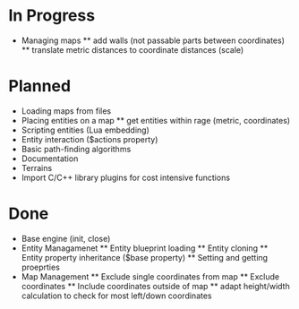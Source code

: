 # In Progress
* Managing maps
** add walls (not passable parts between coordinates)
** translate metric distances to coordinate distances (scale)

# Planned
* Loading maps from files
* Placing entities on a map
** get entities within rage (metric, coordinates)
* Scripting entities (Lua embedding)
* Entity interaction ($actions property)
* Basic path-finding algorithms
* Documentation
* Terrains
* Import C/C++ library plugins for cost intensive functions

# Done
* Base engine (init, close)
* Entity Managamenet
** Entity blueprint loading
** Entity cloning
** Entity property inheritance ($base property)
** Setting and getting proeprties
* Map Management
** Exclude single coordinates from map
** Exclude coordinates
** Include coordinates outside of map
** adapt height/width calculation to check for most left/down coordinates